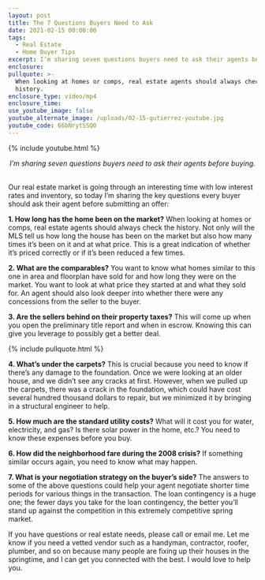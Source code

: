 ```yaml
---
layout: post
title: The 7 Questions Buyers Need to Ask
date: 2021-02-15 00:00:00
tags:
  - Real Estate
  - Home Buyer Tips
excerpt: I’m sharing seven questions buyers need to ask their agents before buying.
enclosure:
pullquote: >-
  When looking at homes or comps, real estate agents should always check the
  history.
enclosure_type: video/mp4
enclosure_time:
use_youtube_image: false
youtube_alternate_image: /uploads/02-15-gutierrez-youtube.jpg
youtube_code: 66bNrytSSQ0
---
```


{% include youtube.html %}

<center><em>I&rsquo;m sharing seven questions buyers need to ask their agents before buying.</em></center>

<br>Our real estate market is going through an interesting time with low interest rates and inventory, so today I’m sharing the key questions every buyer should ask their agent before submitting an offer:

**1\. How long has the home been on the market?** When looking at homes or comps, real estate agents should always check the history. Not only will the MLS tell us how long the house has been on the market but also how many times it’s been on it and at what price. This is a great indication of whether it’s priced correctly or if it’s been reduced a few times.

**2\. What are the comparables?** You want to know what homes similar to this one in area and floorplan have sold for and how long they were on the market. You want to look at what price they started at and what they sold for. An agent should also look deeper into whether there were any concessions from the seller to the buyer.

**3\. Are the sellers behind on their property taxes?** This will come up when you open the preliminary title report and when in escrow. Knowing this can give you leverage to possibly get a better deal.

{% include pullquote.html %}

**4\. What’s under the carpets?** This is crucial because you need to know if there’s any damage to the foundation. Once we were looking at an older house, and we didn’t see any cracks at first. However, when we pulled up the carpets, there was a crack in the foundation, which could have cost several hundred thousand dollars to repair, but we minimized it by bringing in a structural engineer to help.

**5\. How much are the standard utility costs?** What will it cost you for water, electricity, and gas? Is there solar power in the home, etc.? You need to know these expenses before you buy.

**6\. How did the neighborhood fare during the 2008 crisis?** If something similar occurs again, you need to know what may happen.

**7\. What is your negotiation strategy on the buyer’s side?** The answers to some of the above questions could help your agent negotiate shorter time periods for various things in the transaction. The loan contingency is a huge one; the fewer days you take for the loan contingency, the better you’ll stand up against the competition in this extremely competitive spring market.

If you have questions or real estate needs, please call or email me. Let me know if you need a vetted vendor such as a handyman, contractor, roofer, plumber, and so on because many people are fixing up their houses in the springtime, and I can get you connected with the best. I would love to help you.

